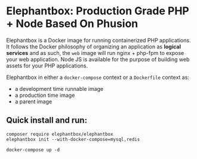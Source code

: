 # Elephantbox: Production Grade PHP + Node Based On Phusion

Elephantbox is a Docker image for running containerized PHP applications. It follows the
Docker philosophy of organizing an application as **logical services** and as such, the `web`
image will run nginx + php-fpm to expose your web application. Node JS is available for the
purpose of building web assets for your PHP applications.

Elephantbox in either a `docker-compose` context or a `Dockerfile` context as:

- a development time runnable image
- a production time image
- a parent image

## Quick install and run:

```
composer require elephantbox/elephantbox
elephantbox init --with-docker-compose=mysql,redis
```

```
docker-compose up -d
```
